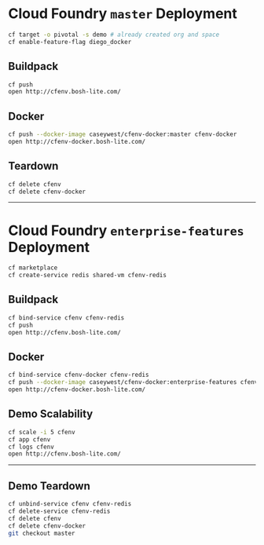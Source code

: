 # Cloud Foundry `master` Deployment

```sh
cf target -o pivotal -s demo # already created org and space
cf enable-feature-flag diego_docker
```

## Buildpack

```sh
cf push
open http://cfenv.bosh-lite.com/
```

## Docker

```sh
cf push --docker-image caseywest/cfenv-docker:master cfenv-docker
open http://cfenv-docker.bosh-lite.com/
```

## Teardown

```sh
cf delete cfenv
cf delete cfenv-docker
```

---

# Cloud Foundry `enterprise-features` Deployment

```sh
cf marketplace
cf create-service redis shared-vm cfenv-redis
```

## Buildpack

```sh
cf bind-service cfenv cfenv-redis
cf push
open http://cfenv.bosh-lite.com/
```

## Docker

```sh
cf bind-service cfenv-docker cfenv-redis
cf push --docker-image caseywest/cfenv-docker:enterprise-features cfenv-docker
open http://cfenv-docker.bosh-lite.com/
```

## Demo Scalability

```sh
cf scale -i 5 cfenv
cf app cfenv
cf logs cfenv
open http://cfenv.bosh-lite.com/
```

---

## Demo Teardown

```sh
cf unbind-service cfenv cfenv-redis
cf delete-service cfenv-redis
cf delete cfenv
cf delete cfenv-docker
git checkout master
```
